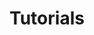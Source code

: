 ---
title: "Tutorials"
linkTitle: "Tutorials"
description: "This section includes all tutorials for the Cortex Innovation platform."
weight: 10
---